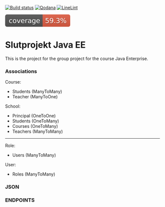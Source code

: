 [![Build status](https://github.com/DarkendHall/Slutprojekt_Java_EE/actions/workflows/maven.yml/badge.svg)](https://github.com/DarkendHall/Slutprojekt_Java_EE/actions/workflows/maven.yml)
[![Qodana](https://github.com/DarkendHall/Slutprojekt_Java_EE/actions/workflows/qodana.yml/badge.svg)](https://github.com/DarkendHall/Slutprojekt_Java_EE/actions/workflows/qodana.yml)
[![LineLint](https://github.com/DarkendHall/Slutprojekt_Java_EE/actions/workflows/linelint.yml/badge.svg)](https://github.com/DarkendHall/Slutprojekt_Java_EE/actions/workflows/linelint.yml)

![Code Coverage](https://raw.githubusercontent.com/DarkendHall/Slutprojekt_Java_EE/badges/jacoco.svg)

# Slutprojekt Java EE

This is the project for the group project for the course Java Enterprise.

### Associations

Course:

* Students (ManyToMany)
* Teacher (ManyToOne)

School:

* Principal (OneToOne)
* Students (OneToMany)
* Courses (OneToMany)
* Teachers (ManyToMany)

--------------------
Role:

* Users (ManyToMany)

User:

* Roles (ManyToMany)

### JSON

### ENDPOINTS
